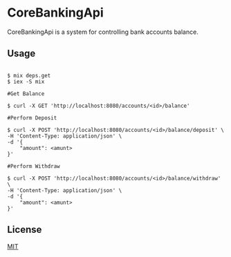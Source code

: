 # CoreBankingApi

CoreBankingApi is a system for controlling bank accounts balance.



## Usage

```shell

$ mix deps.get
$ iex -S mix

#Get Balance

$ curl -X GET 'http://localhost:8080/accounts/<id>/balance'

#Perform Deposit

$ curl -X POST 'http://localhost:8080/accounts/<id>/balance/deposit' \
-H 'Content-Type: application/json' \
-d '{
    "amount": <amunt>
}'

#Perform Withdraw

$ curl -X POST 'http://localhost:8080/accounts/<id>/balance/withdraw' \
-H 'Content-Type: application/json' \
-d '{
    "amount": <amunt>
}'
```

## License
[MIT](https://choosealicense.com/licenses/mit/)
